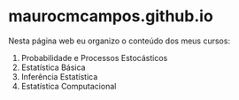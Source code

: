 # maurocmcampos.github.io

Nesta página web eu organizo o conteúdo dos meus cursos:

1. Probabilidade e Processos Estocásticos
2. Estatística Básica
3. Inferência Estatística
4. Estatística Computacional

